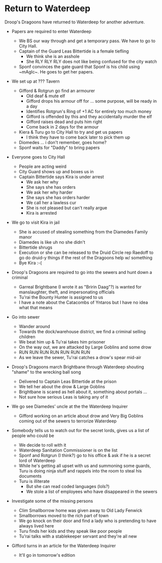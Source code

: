 # Return to Waterdeep
Droop's Dragoons have returned to Waterdeep for another adventure.

- Papers are required to enter Waterdeep
    - We BS our way through and get a temporary pass. We have to go to City Hall.
    - Captain of the Guard Leas Bittertide is a female tiefling
        - We think she is an asshole
        - She RLY RLY RLY does not like being confused for the city watch
    - Sponf convinces the gate guard that Sponf is his child using ~mAgIc~. He goes to get her papers.

- We set up at ??? Tavern
    - Gifford & Rotgrun go find an armourer
        - Old deaf & mute elf
        - Gifford drops his armour off for ... some purpose, will be ready in a day
        - Identifies Rotgrun's Ring of +1 AC for entirely too much money
        - Gifford is offended by this and they accidentally murder the elf
        - Gifford raises dead and puts him right
        - Come back in 2 days for the armour
    - Kiera & Turu go to City Hall to try and get us papers
        - I think they have to come back later to pick them up
    - Diomedes ... i don't remember, goes home?
    - Sponf waits for "Daddy" to bring papers

- Everyone goes to City Hall
    - People are acting weird
    - City Guard shows up and boxes us in
    - Captain Bittertide says Kira is under arrest 
        - We ask her why
        - She says she has orders
        - We ask her why harder
        - She says she has orders harder
        - We call her a lawless cur
        - She is not pleased but can't really argue
        - Kira is arrested

- We go to visit Kira in jail
    - She is accused of stealing something from the Diamedes Family manor
    - Diamedes is like uh no she didn't
    - Bittertide shrugs
    - Execution or she can be released to the Druid Circle rep Raedoff to go do druid-y things if the rest of the Dragoons help w/ something
    - Bye Kira :-(

- Droop's Dragoons are required to go into the sewers and hunt down a criminal
    - Garreal Brightbane (I wrote it as "Bririn Daag"?) is wanted for manslaughter, theft, and impersonating officials
    - Tu'rai the Bounty Hunter is assigned to us
    - I have a note about the Catacombs of Yntaros but I have no idea what that means

- Go into sewer
    - Wander around
    - Towards the dock/warehouse district, we find a criminal selling children
    - We beat him up & Tu'rai takes him prisoner
    - On the way out, we are attacked by Large Goblins and some drow
    - RUN RUN RUN RUN RUN RUN RUN
    - As we leave the sewer, Tu'rai catches a drow's spear mid-air

- Droop's Dragoons march Brightbane through Waterdeep shouting "shame" to the wrecking ball song
    - Delivered to Captain Leas Bittertide at the prison
    - We tell her about the drow & Large Goblins
    - Brightbane is scared as hell about it, something about portals ...
    - Not sure how serious Leas is taking any of it

- We go see Diamedes' uncle at the the Waterdeep Inquirer
    - Gifford working on an article about drow and Very Big Goblins coming out of the sewers to terrorize Waterdeep

- Somebody tells us to watch out for the secret lords, gives us a list of people who could be
    - We decide to roll with it
    - Waterdeep Sanitation Commissioner is on the list
    - Sponf and Rotgrun (I think?) go to his office & ask if he is a secret lord of Waterdeep
    - While he's getting all upset with us and summoning some guards, Turu is doing ninja stuff and rappels into the room to steal his documents
    - Turu is illiterate
        - But she can read coded languages (lols?)
        - We stole a list of employees who have disappeared in the sewers

- Investigate some of the missing persons
    - Clim Smallborrow home was given away to Old Lady Fenwick
    - Smallborrows moved to the rich part of town
    - We go knock on their door and find a lady who is pretending to have always lived here
    - Turu finds her kids and they speak like poor people
    - Tu'rai talks with a stablekeeper servant and they're all new

- Gifford turns in an article for the Waterdeep Inquirer
    - It'll go in tomorrow's edition